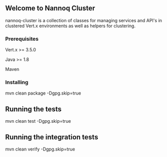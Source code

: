 ## Welcome to Nannoq Cluster

nannoq-cluster is a collection of classes for managing services and API's in clustered Vert.x environments as well as helpers for clustering.

### Prerequisites

Vert.x >= 3.5.0

Java >= 1.8

Maven

### Installing

mvn clean package -Dgpg.skip=true

## Running the tests

mvn clean test -Dgpg.skip=true

## Running the integration tests

mvn clean verify -Dgpg.skip=true
